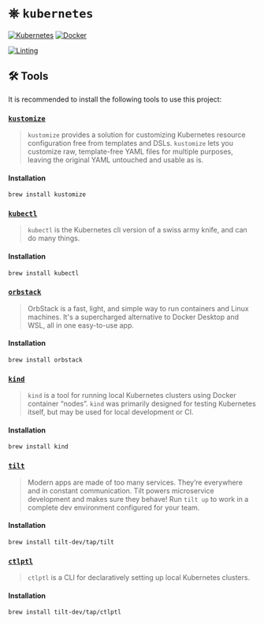# ⎈ `kubernetes`

[![Kubernetes](https://img.shields.io/badge/kubernetes-%23326ce5.svg?style=for-the-badge&logo=kubernetes&logoColor=white)](https://kubectl.docs.kubernetes.io/guides/introduction/kubectl/)
[![Docker](https://img.shields.io/badge/docker-%230db7ed.svg?style=for-the-badge&logo=docker&logoColor=white)](https://docs.docker.com/get-started/)

[![Linting](https://github.com/AJCandfield/kubernetes/actions/workflows/lint.yml/badge.svg)](https://github.com/AJCandfield/kubernetes/actions/workflows/lint.yml)

## 🛠️ Tools

It is recommended to install the following tools to use this project:

### [`kustomize`](https://kubectl.docs.kubernetes.io/guides/introduction/kustomize/)

> `kustomize` provides a solution for customizing Kubernetes resource configuration free from templates and DSLs.
> `kustomize` lets you customize raw, template-free YAML files for multiple purposes,
> leaving the original YAML untouched and usable as is.

#### Installation

```bash
brew install kustomize
```

### [`kubectl`](https://kubectl.docs.kubernetes.io/guides/introduction/kubectl/)

> `kubectl` is the Kubernetes cli version of a swiss army knife, and can do many things.

#### Installation

```bash
brew install kubectl
```

### [`orbstack`](https://docs.orbstack.dev/)

> OrbStack is a fast, light, and simple way to run containers and Linux machines.
> It's a supercharged alternative to Docker Desktop and WSL, all in one easy-to-use app.

#### Installation

```bash
brew install orbstack
```

### [`kind`](https://kind.sigs.k8s.io/)

> `kind` is a tool for running local Kubernetes clusters
> using Docker container “nodes”.
> `kind` was primarily designed for testing Kubernetes itself,
> but may be used for local development or CI.

#### Installation

```bash
brew install kind
```

### [`tilt`](https://tilt.dev/)

> Modern apps are made of too many services.
> They’re everywhere and in constant communication.
> Tilt powers microservice development and makes sure they behave!
> Run `tilt up` to work in a complete dev environment configured for your team.

#### Installation

```bash
brew install tilt-dev/tap/tilt
```

### [`ctlptl`](https://github.com/tilt-dev/ctlptl)

> `ctlptl` is a CLI for declaratively setting up local Kubernetes clusters.

#### Installation

```bash
brew install tilt-dev/tap/ctlptl
```                 